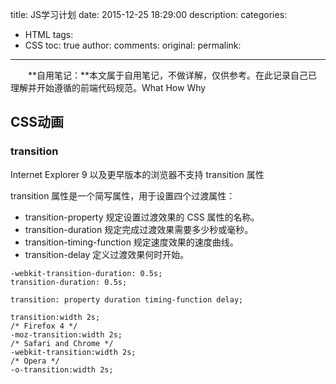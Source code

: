 title: JS学习计划
date: 2015-12-25 18:29:00
description: 
categories:
- HTML
tags:
- CSS
toc: true
author:
comments:
original:
permalink: 
---

　　**自用笔记：**本文属于自用笔记，不做详解，仅供参考。在此记录自己已理解并开始遵循的前端代码规范。What How Why
<!-- more -->
[]()

## CSS动画

### transition

Internet Explorer 9 以及更早版本的浏览器不支持 transition 属性

transition 属性是一个简写属性，用于设置四个过渡属性：

* transition-property	规定设置过渡效果的 CSS 属性的名称。
* transition-duration	规定完成过渡效果需要多少秒或毫秒。
* transition-timing-function	规定速度效果的速度曲线。
* transition-delay	定义过渡效果何时开始。

```
-webkit-transition-duration: 0.5s;
transition-duration: 0.5s;

transition: property duration timing-function delay;

transition:width 2s;
/* Firefox 4 */
-moz-transition:width 2s; 
/* Safari and Chrome */
-webkit-transition:width 2s; 
/* Opera */
-o-transition:width 2s; 
```